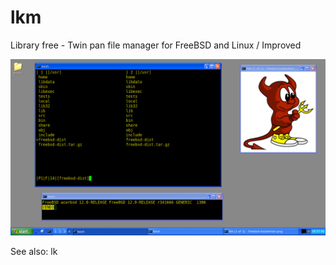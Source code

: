 # lkm
Library free - Twin pan file manager for FreeBSD and Linux / Improved


![](https://raw.githubusercontent.com/spartrekus/lkm/master/lkm-freebsd.png)


See also: lk

